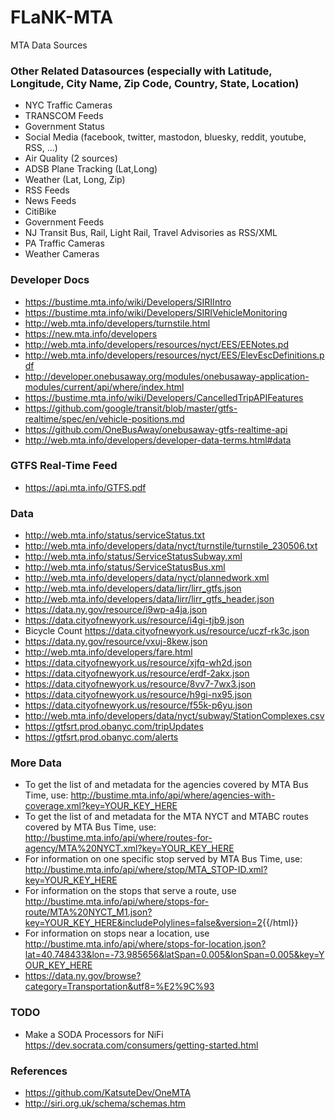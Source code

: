 # FLaNK-MTA
MTA Data Sources


### Other Related Datasources (especially with Latitude, Longitude, City Name, Zip Code, Country, State, Location)

* NYC Traffic Cameras
* TRANSCOM Feeds
* Government Status
* Social Media (facebook, twitter, mastodon, bluesky, reddit, youtube, RSS, ...)
* Air Quality (2 sources)
* ADSB Plane Tracking (Lat,Long)
* Weather (Lat, Long, Zip)
* RSS Feeds
* News Feeds
* CitiBike
* Government Feeds
* NJ Transit Bus, Rail, Light Rail, Travel Advisories as RSS/XML
* PA Traffic Cameras
* Weather Cameras

### Developer Docs

* https://bustime.mta.info/wiki/Developers/SIRIIntro
* https://bustime.mta.info/wiki/Developers/SIRIVehicleMonitoring
* http://web.mta.info/developers/turnstile.html
* https://new.mta.info/developers
* http://web.mta.info/developers/resources/nyct/EES/EENotes.pd
* http://web.mta.info/developers/resources/nyct/EES/ElevEscDefinitions.pdf
* http://developer.onebusaway.org/modules/onebusaway-application-modules/current/api/where/index.html
* https://bustime.mta.info/wiki/Developers/CancelledTripAPIFeatures
* https://github.com/google/transit/blob/master/gtfs-realtime/spec/en/vehicle-positions.md
* https://github.com/OneBusAway/onebusaway-gtfs-realtime-api
* http://web.mta.info/developers/developer-data-terms.html#data


### GTFS Real-Time Feed

* https://api.mta.info/GTFS.pdf


### Data

* http://web.mta.info/status/serviceStatus.txt
* http://web.mta.info/developers/data/nyct/turnstile/turnstile_230506.txt
* http://web.mta.info/status/ServiceStatusSubway.xml
* http://web.mta.info/status/ServiceStatusBus.xml
* http://web.mta.info/developers/data/nyct/plannedwork.xml
* http://web.mta.info/developers/data/lirr/lirr_gtfs.json
* http://web.mta.info/developers/data/lirr/lirr_gtfs_header.json
* https://data.ny.gov/resource/i9wp-a4ja.json
* https://data.cityofnewyork.us/resource/i4gi-tjb9.json
* Bicycle Count https://data.cityofnewyork.us/resource/uczf-rk3c.json
* https://data.ny.gov/resource/vxuj-8kew.json
* http://web.mta.info/developers/fare.html
* https://data.cityofnewyork.us/resource/xjfq-wh2d.json
* https://data.cityofnewyork.us/resource/erdf-2akx.json
* https://data.cityofnewyork.us/resource/8vv7-7wx3.json
* https://data.cityofnewyork.us/resource/h9gi-nx95.json
* https://data.cityofnewyork.us/resource/f55k-p6yu.json
* http://web.mta.info/developers/data/nyct/subway/StationComplexes.csv
* https://gtfsrt.prod.obanyc.com/tripUpdates
* https://gtfsrt.prod.obanyc.com/alerts


### More Data

* To get the list of and metadata for the agencies covered by MTA Bus Time, use: http://bustime.mta.info/api/where/agencies-with-coverage.xml?key=YOUR_KEY_HERE
* To get the list of and metadata for the MTA NYCT and MTABC routes covered by MTA Bus Time, use: http://bustime.mta.info/api/where/routes-for-agency/MTA%20NYCT.xml?key=YOUR_KEY_HERE
* For information on one specific stop served by MTA Bus Time, use: http://bustime.mta.info/api/where/stop/MTA_STOP-ID.xml?key=YOUR_KEY_HERE
* For information on the stops that serve a route, use <a href="http://bustime.mta.info/api/where/stops-for-route/MTA%20NYCT_M1.json?key=YOUR_KEY_HERE&includePolylines=false&version=2">http://bustime.mta.info/api/where/stops-for-route/MTA%20NYCT_M1.json?key=YOUR_KEY_HERE&includePolylines=false&version=2</a>{{/html}}
* For information on stops near a location, use http://bustime.mta.info/api/where/stops-for-location.json?lat=40.748433&lon=-73.985656&latSpan=0.005&lonSpan=0.005&key=YOUR_KEY_HERE
* https://data.ny.gov/browse?category=Transportation&utf8=%E2%9C%93

### TODO

* Make a SODA Processors for NiFi https://dev.socrata.com/consumers/getting-started.html

### References

* https://github.com/KatsuteDev/OneMTA
* http://siri.org.uk/schema/schemas.htm
